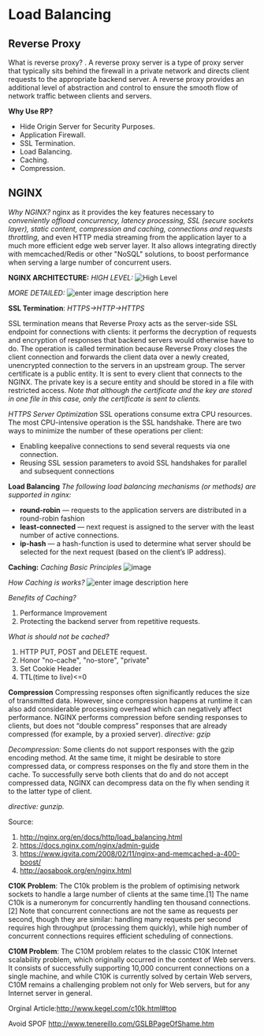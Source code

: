 

# **Load Balancing**


## **Reverse Proxy**

 What is reverse proxy?
 . A reverse proxy server is a type of proxy server that typically sits behind the firewall in a private network and directs client requests to the appropriate backend server. A reverse proxy provides an additional level of abstraction and control to ensure the smooth flow of network traffic between clients and servers.

**Why Use RP?**

 - Hide Origin Server for Security Purposes.
 - Application Firewall.
 - SSL Termination.
 - Load Balancing.
 - Caching.
 - Compression.

## **NGINX**

*Why NGINX?* 
nginx  as it provides the key features necessary to *conveniently offload concurrency, latency processing, SSL (secure sockets layer), static content, compression and caching, connections and requests throttling,* and even HTTP media streaming from the application layer to a much more efficient edge web server layer. It also allows integrating directly with memcached/Redis or other "NoSQL" solutions, to boost performance when serving a large number of concurrent users.


**NGINX ARCHITECTURE:**
*HIGH LEVEL:*
![High Level](https://www.nginx.com/wp-content/uploads/2015/06/infographic-Inside-NGINX_process-model.png)

*MORE DETAILED:*
![enter image description here](http://www.aosabook.org/images/nginx/architecture.png)

**SSL Termination**: *HTTPS->HTTP->HTTPS*

SSL termination means that Reverse Proxy acts as the server-side SSL endpoint for connections with clients: it performs the decryption of requests and encryption of responses that backend servers would otherwise have to do. The operation is called termination because Reverse Proxy closes the client connection and forwards the client data over a newly created, unencrypted connection to the servers in an upstream group. 
The server certificate is a public entity. It is sent to every client that connects to the NGINX. The private key is a secure entity and should be stored in a file with restricted access. 
*Note that although the certificate and the key are stored in one file in this case, only the certificate is sent to clients.*

*HTTPS Server Optimization*
SSL operations consume extra CPU resources. The most CPU-intensive operation is the SSL handshake. There are two ways to minimize the number of these operations per client:

 - Enabling keepalive connections to send several requests via one connection.
 - Reusing SSL session parameters to avoid SSL handshakes for parallel and subsequent connections

**Load Balancing** 
*The following load balancing mechanisms (or methods) are supported in nginx:*

 - **round-robin** — requests to the application servers are distributed in a round-robin fashion
 - **least-connected** — next request is assigned to the server with the least number of active connections.
 - **ip-hash** — a hash-function is used to determine what server should be selected for the next request (based on the client’s IP address).

**Caching:**
*Caching Basic Principles*
![image](https://www.nginx.com/wp-content/uploads/2016/08/Garrett-Content_Caching-4_Basic-Principles-2-35.jpg)

*How Caching is works?*
![enter image description here](https://www.nginx.com/wp-content/uploads/2016/08/Garrett-Content_Caching-9_Caching-Process-11-14.jpg)

*Benefits of Caching?*

 1. Performance Improvement 
 2. Protecting the  backend server from repetitive requests.

*What is should not be cached?*

 1. HTTP PUT, POST and DELETE request. 
 2. Honor "no-cache", "no-store", "private" 
 3. Set Cookie Header 
 4. TTL(time to live)<=0

**Compression**
Compressing responses often significantly reduces the size of transmitted data. However, since compression happens at runtime it can also add considerable processing overhead which can negatively affect performance. NGINX performs compression before sending responses to clients, but does not “double compress” responses that are already compressed (for example, by a proxied server).
*directive: gzip* 

*Decompression:*
Some clients do not support responses with the gzip encoding method. At the same time, it might be desirable to store compressed data, or compress responses on the fly and store them in the cache. To successfully serve both clients that do and do not accept compressed data, NGINX can decompress data on the fly when sending it to the latter type of client.

*directive: gunzip.*

Source: 

 1. http://nginx.org/en/docs/http/load_balancing.html
 2. https://docs.nginx.com/nginx/admin-guide
 3. https://www.igvita.com/2008/02/11/nginx-and-memcached-a-400-boost/
 4. http://aosabook.org/en/nginx.html

**C10K Problem**:
The C10k problem is the problem of optimising network sockets to handle a large number of clients at the same time.[1] The name C10k is a numeronym for concurrently handling ten thousand connections.[2] Note that concurrent connections are not the same as requests per second, though they are similar: handling many requests per second requires high throughput (processing them quickly), while high number of concurrent connections requires efficient scheduling of connections.

**C10M Problem**:
The C10M problem relates to the classic C10K Internet scalability problem, which originally occurred in the context of Web servers. It consists of successfully supporting 10,000 concurrent connections on a single machine, and while C10K is currently solved by certain Web servers, C10M remains a challenging problem not only for Web servers, but for any Internet server in general.

Orginal Article:http://www.kegel.com/c10k.html#top


Avoid SPOF
http://www.tenereillo.com/GSLBPageOfShame.htm

